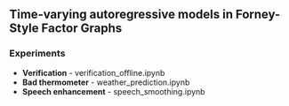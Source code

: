 ## Time-varying autoregressive models in Forney-Style Factor Graphs
### Experiments
* **Verification** - verification_offline.ipynb
* **Bad thermometer** - weather_prediction.ipynb
* **Speech enhancement** - speech_smoothing.ipynb
